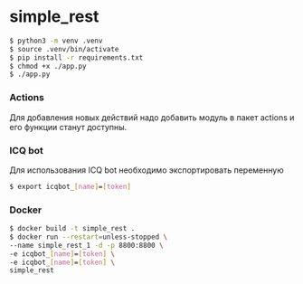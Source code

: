 # simple_rest

```sh
$ python3 -m venv .venv
$ source .venv/bin/activate
$ pip install -r requirements.txt
$ chmod +x ./app.py 
$ ./app.py
```

### Actions

Для добавления новых действий надо добавить модуль в пакет actions и его функции станут доступны.

### ICQ bot

Для использования ICQ bot необходимо экспортировать переменную
```sh
$ export icqbot_[name]=[token]
```

### Docker

```sh
$ docker build -t simple_rest .
$ docker run --restart=unless-stopped \
--name simple_rest_1 -d -p 8800:8800 \
-e icqbot_[name]=[token] \
-e icqbot_[name]=[token] \
simple_rest
```
